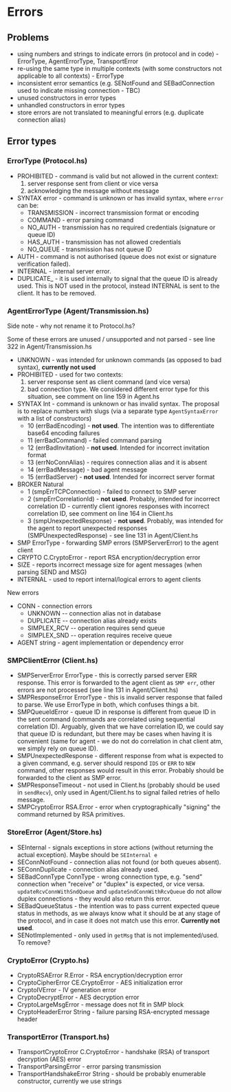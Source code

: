 # Errors

## Problems

- using numbers and strings to indicate errors (in protocol and in code) - ErrorType, AgentErrorType, TransportError
- re-using the same type in multiple contexts (with some constructors not applicable to all contexts) - ErrorType
- inconsistent error semantics (e.g. SENotFound and SEBadConnection used to indicate missing connection - TBC)
- unused constructors in error types
- unhandled constructors in error types
- store errors are not translated to meaningful errors (e.g. duplicate connection alias)

## Error types

### ErrorType (Protocol.hs)

- PROHIBITED - command is valid but not allowed in the current context:
  1. server response sent from client or vice versa
  2. acknowledging the message without message
- SYNTAX error - command is unknown or has invalid syntax, where `error` can be:
  - TRANSMISSION - incorrect transmission format or encoding
  - COMMAND - error parsing command
  - NO_AUTH - transmission has no required credentials (signature or queue ID)
  - HAS_AUTH - transmission has not allowed credentials
  - NO_QUEUE - transmission has not queue ID
- AUTH - command is not authorised (queue does not exist or signature verification failed).
- INTERNAL - internal server error.
- DUPLICATE_ - it is used internally to signal that the queue ID is already used. This is NOT used in the protocol, instead INTERNAL is sent to the client. It has to be removed.

### AgentErrorType (Agent/Transmission.hs)

Side note - why not rename it to Protocol.hs?

Some of these errors are unused / unsupported and not parsed - see line 322 in Agent/Transmission.hs

- UNKNOWN - was intended for unknown commands (as opposed to bad syntax), **currently not used**
- PROHIBITED - used for two contexts:
  1. server response sent as client command (and vice versa)
  2. bad connection type. We considered different error type for this situation, see comment on line 159 in Agent.hs
- SYNTAX Int - command is unknown or has invalid syntax. The proposal is to replace numbers with slugs (via a separate type `AgentSyntaxError` with a list of constructors)
  - 10 (errBadEncoding) - **not used**. The intention was to differentiate base64 encoding failures
  - 11 (errBadCommand) - failed command parsing
  - 12 (errBadInvitation) - **not used**. Intended for incorrect invitation format
  - 13 (errNoConnAlias) - requires connection alias and it is absent
  - 14 (errBadMessage) - bad agent message
  - 15 (errBadServer) - **not used**. Intended for incorrect server format
- BROKER Natural
  - 1 (smpErrTCPConnection) - failed to connect to SMP server
  - 2 (smpErrCorrelationId) - **not used**. Probably, intended for incorrect correlation ID - currently client ignores responses with incorrect correlation ID, see comment on line 164 in Client.hs
  - 3 (smpUnexpectedResponse) - **not used**. Probably, was intended for the agent to report unexpected responses (SMPUnexpectedResponse) - see line 131 in Agent/Client.hs
- SMP ErrorType - forwarding SMP errors (SMPServerError) to the agent client
- CRYPTO C.CryptoError - report RSA encryption/decryption error
- SIZE - reports incorrect message size for agent messages (when parsing SEND and MSG)
- INTERNAL - used to report internal/logical errors to agent clients

New errors
- CONN - connection errors
  - UNKNOWN -- connection alias not in database
  - DUPLICATE -- connection alias already exists
  - SIMPLEX_RCV -- operation requires send queue
  - SIMPLEX_SND -- operation requires receive queue
- AGENT string - agent implementation or dependency error

### SMPClientError (Client.hs)

- SMPServerError ErrorType - this is correctly parsed server ERR response. This error is forwarded to the agent client as `SMP err`, other errors are not processed (see line 131 in Agent/Client.hs)
- SMPResponseError ErrorType - this is invalid server response that failed to parse. We use ErrorType in both, which confuses things a bit.
- SMPQueueIdError - queue ID in response is different from queue ID in the sent command (commands are correlated using sequential correlation ID). Arguably, given that we have correlation ID, we could say that queue ID is redundant, but there may be cases when having it is convenient (same for agent - we do not do correlation in chat client atm, we simply rely on queue ID).
- SMPUnexpectedResponse - different response from what is expected to a given command, e.g. server should respond `IDS` or `ERR` to `NEW` command, other responses would result in this error. Probably should be forwarded to the client as SMP error.
- SMPResponseTimeout - not used in Client.hs (probably should be used in `sendRecv`), only used in Agent/Client.hs to signal failed retries of hello message.
- SMPCryptoError RSA.Error - error when cryptographically "signing" the command returned by RSA primitives.

### StoreError (Agent/Store.hs)

- SEInternal - signals exceptions in store actions (without returning the actual exception). Maybe should be `SEInternal e`
- SEConnNotFound - connection alias not found (or both queues absent).
- SEConnDuplicate - connection alias already used. 
- SEBadConnType ConnType - wrong connection type, e.g. "send" connection when "receive" or "duplex" is expected, or vice versa. `updateRcvConnWithSndQueue` and `updateSndConnWithRcvQueue` do not allow duplex connections - they would also return this error.
- SEBadQueueStatus - the intention was to pass current expected queue status in methods, as we always know what it should be at any stage of the protocol, and in case it does not match use this error. **Currently not used**.
- SENotImplemented - only used in `getMsg` that is not implemented/used. To remove?

### CryptoError (Crypto.hs)

- CryptoRSAError R.Error - RSA encryption/decryption error
- CryptoCipherError CE.CryptoError - AES initialization error
- CryptoIVError - IV generation error
- CryptoDecryptError - AES decryption error
- CryptoLargeMsgError - message does not fit in SMP block
- CryptoHeaderError String - failure parsing RSA-encrypted message header

### TransportError (Transport.hs)

- TransportCryptoError C.CryptoError - handshake (RSA) of transport decryption (AES) error
- TransportParsingError - error parsing transmission
- TransportHandshakeError String - should be probably enumerable constructor, currently we use strings

